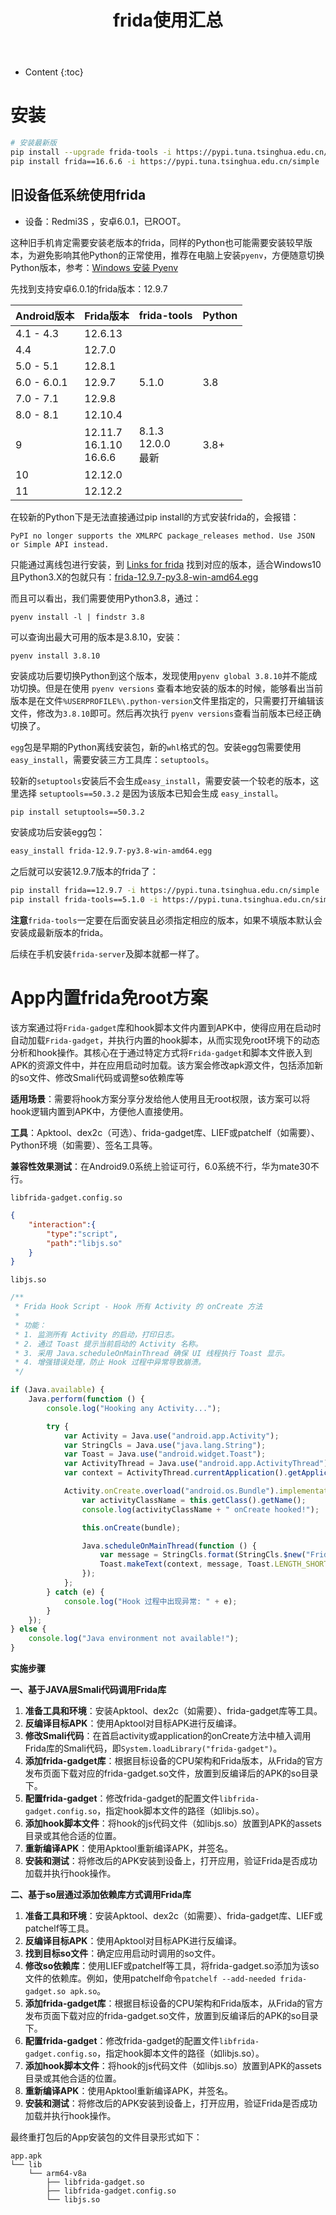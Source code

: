 ﻿---
layout:		post
category:	"sec"
title:		"frida使用汇总"

tags:		[]
---
- Content
{:toc}


# 安装

```bash
# 安装最新版
pip install --upgrade frida-tools -i https://pypi.tuna.tsinghua.edu.cn/simple
pip install frida==16.6.6 -i https://pypi.tuna.tsinghua.edu.cn/simple
```



## 旧设备低系统使用frida

- 设备：Redmi3S ，安卓6.0.1，已ROOT。

这种旧手机肯定需要安装老版本的frida，同样的Python也可能需要安装较早版本，为避免影响其他Python的正常使用，推荐在电脑上安装`pyenv`，方便随意切换Python版本，参考：[Windows 安装 Pyenv](https://juejin.cn/post/7290725466075054121)

先找到支持安卓6.0.1的frida版本：12.9.7

| Android版本 | Frida版本                     | frida-tools               | Python |
| ----------- | :---------------------------- | :------------------------ | ------ |
| 4.1 - 4.3   | 12.6.13                       |                           |        |
| 4.4         | 12.7.0                        |                           |        |
| 5.0 - 5.1   | 12.8.1                        |                           |        |
| 6.0 - 6.0.1 | 12.9.7                        | 5.1.0                     | 3.8    |
| 7.0 - 7.1   | 12.9.8                        |                           |        |
| 8.0 - 8.1   | 12.10.4                       |                           |        |
| 9           | 12.11.7<br>16.1.10<br/>16.6.6 | 8.1.3<br/>12.0.0<br/>最新 | 3.8+   |
| 10          | 12.12.0                       |                           |        |
| 11          | 12.12.2                       |                           |        |

在较新的Python下是无法直接通过pip install的方式安装frida的，会报错：

```
PyPI no longer supports the XMLRPC package_releases method. Use JSON or Simple API instead.
```

只能通过离线包进行安装，到 [Links for frida](https://pypi.tuna.tsinghua.edu.cn/simple/frida/) 找到对应的版本，适合Windows10且Python3.X的包就只有：[frida-12.9.7-py3.8-win-amd64.egg](https://pypi.tuna.tsinghua.edu.cn/packages/e3/3a/c06d25e3dae55679c63e6582f452c04edef15158a9669e36eba09f54ed92/frida-12.9.7-py3.8-win-amd64.egg#sha256=5e97329dda60e85fca38770be725d96d008d27cf90b138599cc99658a7a4d04d)

而且可以看出，我们需要使用Python3.8，通过：

```
pyenv install -l | findstr 3.8
```

可以查询出最大可用的版本是3.8.10，安装：

```
pyenv install 3.8.10
```

安装成功后要切换Python到这个版本，发现使用`pyenv global 3.8.10`并不能成功切换。但是在使用 `pyenv versions` 查看本地安装的版本的时候，能够看出当前版本是在文件`%USERPROFILE%\.python-version`文件里指定的，只需要打开编辑该文件，修改为`3.8.10`即可。然后再次执行 `pyenv versions`查看当前版本已经正确切换了。

`egg`包是早期的Python离线安装包，新的`whl`格式的包。安装egg包需要使用`easy_install`，需要安装三方工具库：`setuptools`。

较新的`setuptools`安装后不会生成`easy_install`，需要安装一个较老的版本，这里选择 `setuptools==50.3.2` 是因为该版本已知会生成 `easy_install`。

```bash
pip install setuptools==50.3.2
```

安装成功后安装egg包：

```bash
easy_install frida-12.9.7-py3.8-win-amd64.egg
```

之后就可以安装12.9.7版本的frida了：

```bash
pip install frida==12.9.7 -i https://pypi.tuna.tsinghua.edu.cn/simple
pip install frida-tools==5.1.0 -i https://pypi.tuna.tsinghua.edu.cn/simple
```

**注意**`frida-tools`一定要在后面安装且必须指定相应的版本，如果不填版本默认会安装成最新版本的frida。

后续在手机安装`frida-server`及脚本就都一样了。

# App内置frida免root方案

该方案通过将`Frida-gadget`库和hook脚本文件内置到APK中，使得应用在启动时自动加载`Frida-gadget`，并执行内置的hook脚本，从而实现免root环境下的动态分析和hook操作。其核心在于通过特定方式将`Frida-gadget`和脚本文件嵌入到APK的资源文件中，并在应用启动时加载。该方案会修改apk源文件，包括添加新的so文件、修改Smali代码或调整so依赖库等

**适用场景**：需要将hook方案分享分发给他人使用且无root权限，该方案可以将hook逻辑内置到APK中，方便他人直接使用。

**工具**：Apktool、dex2c（可选）、frida-gadget库、LIEF或patchelf（如需要）、Python环境（如需要）、签名工具等。

**兼容性效果测试**：在Android9.0系统上验证可行，6.0系统不行，华为mate30不行。



`libfrida-gadget.config.so`

```json
{
    "interaction":{
        "type":"script",
        "path":"libjs.so"
    }
}
```

`libjs.so`

```js
/**
 * Frida Hook Script - Hook 所有 Activity 的 onCreate 方法
 * 
 * 功能：
 * 1. 监测所有 Activity 的启动，打印日志。
 * 2. 通过 Toast 提示当前启动的 Activity 名称。
 * 3. 采用 Java.scheduleOnMainThread 确保 UI 线程执行 Toast 显示。
 * 4. 增强错误处理，防止 Hook 过程中异常导致崩溃。
 */

if (Java.available) {
    Java.perform(function () {
        console.log("Hooking any Activity...");

        try {
            var Activity = Java.use("android.app.Activity");
            var StringCls = Java.use("java.lang.String");
            var Toast = Java.use("android.widget.Toast");
            var ActivityThread = Java.use("android.app.ActivityThread");
            var context = ActivityThread.currentApplication().getApplicationContext();

            Activity.onCreate.overload("android.os.Bundle").implementation = function (bundle) {
                var activityClassName = this.getClass().getName();
                console.log(activityClassName + " onCreate hooked!");

                this.onCreate(bundle);

                Java.scheduleOnMainThread(function () {
                    var message = StringCls.format(StringCls.$new("Frida Hook成功! 通过so注入方式\n当前Activity: %s"), activityClassName);
                    Toast.makeText(context, message, Toast.LENGTH_SHORT).show();
                });
            };
        } catch (e) {
            console.log("Hook 过程中出现异常: " + e);
        }
    });
} else {
    console.log("Java environment not available!");
}
```

**实施步骤**

**一、基于JAVA层Smali代码调用Frida库**

1. **准备工具和环境**：安装Apktool、dex2c（如需要）、frida-gadget库等工具。
2. **反编译目标APK**：使用Apktool对目标APK进行反编译。
3. **修改Smali代码**：在首启activity或application的onCreate方法中植入调用Frida库的Smali代码，即`System.loadLibrary("frida-gadget")`。
4. **添加frida-gadget库**：根据目标设备的CPU架构和Frida版本，从Frida的官方发布页面下载对应的frida-gadget.so文件，放置到反编译后的APK的so目录下。
5. **配置frida-gadget**：修改frida-gadget的配置文件`libfrida-gadget.config.so`，指定hook脚本文件的路径（如libjs.so）。
6. **添加hook脚本文件**：将hook的js代码文件（如libjs.so）放置到APK的assets目录或其他合适的位置。
7. **重新编译APK**：使用Apktool重新编译APK，并签名。
8. **安装和测试**：将修改后的APK安装到设备上，打开应用，验证Frida是否成功加载并执行hook操作。

**二、基于so层通过添加依赖库方式调用Frida库**

1. **准备工具和环境**：安装Apktool、dex2c（如需要）、frida-gadget库、LIEF或patchelf等工具。
2. **反编译目标APK**：使用Apktool对目标APK进行反编译。
3. **找到目标so文件**：确定应用启动时调用的so文件。
4. **修改so依赖库**：使用LIEF或patchelf等工具，将frida-gadget.so添加为该so文件的依赖库。例如，使用patchelf命令`patchelf --add-needed frida-gadget.so apk.so`。
5. **添加frida-gadget库**：根据目标设备的CPU架构和Frida版本，从Frida的官方发布页面下载对应的frida-gadget.so文件，放置到反编译后的APK的so目录下。
6. **配置frida-gadget**：修改frida-gadget的配置文件`libfrida-gadget.config.so`，指定hook脚本文件的路径（如libjs.so）。
7. **添加hook脚本文件**：将hook的js代码文件（如libjs.so）放置到APK的assets目录或其他合适的位置。
8. **重新编译APK**：使用Apktool重新编译APK，并签名。
9. **安装和测试**：将修改后的APK安装到设备上，打开应用，验证Frida是否成功加载并执行hook操作。



最终重打包后的App安装包的文件目录形式如下：

```
app.apk
└── lib
    └── arm64-v8a
        ├── libfrida-gadget.so
        ├── libfrida-gadget.config.so
        └── libjs.so
```

